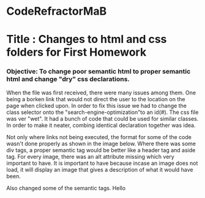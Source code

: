 # CodeRefractorMaB

<h1>Title : Changes to html and css folders for First Homework</h1>

<h3>Objective: To change poor semantic html to proper semantic html and change "dry" css declarations.
</h3>


<p>When the file was first received, there were many issues among them. One being a borken link that would not direct the user to the location on the page when clicked upon. In order to fix this issue we had to change the class selector onto the "search-engine-optimization"to an id(#). The css file was ver "wet". It had a bunch of code that could be used for similar classes. In order to make it neater, combing identical declaration together was idea.</p>

<p>Not only where links not being executed, the format for some of the code wasn't done properly as shown in the image below. Where there was some div tags, a proper semantic tag would be better like a header tag and aside tag. For every image, there was an alt attribute missing which very important to have. It is important to have because incase an image does not load, it will display an image that gives a description of what it would have been.</p> 

Also changed some of the semantic tags. Hello